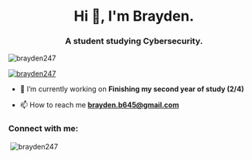 <h1 align="center">Hi 👋, I'm Brayden.</h1>
<h3 align="center">A student studying Cybersecurity.</h3>

<p align="left"> <img src="https://komarev.com/ghpvc/?username=brayden247&label=Profile%20views&color=0e75b6&style=flat" alt="brayden247" /> </p>

<p align="left"> <a href="https://github.com/ryo-ma/github-profile-trophy"><img src="https://github-profile-trophy.vercel.app/?username=brayden247" alt="brayden247" /></a> </p>

- 🔭 I’m currently working on **Finishing my second year of study (2/4)**

- 📫 How to reach me **brayden.b645@gmail.com**

<h3 align="left">Connect with me:</h3>
<p align="left">
</p>

<p>&nbsp;<img align="center" src="https://github-readme-stats.vercel.app/api?username=brayden247&show_icons=true&locale=en" alt="brayden247" /></p>
